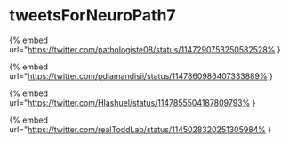 # tweetsForNeuroPath7

{% embed url="https://twitter.com/pathologiste08/status/1147290753250582528% }

{% embed url="https://twitter.com/pdiamandisii/status/1147860986407333889% }

{% embed url="https://twitter.com/Hlashuel/status/1147855504187809793% }

{% embed url="https://twitter.com/realToddLab/status/1145028320251305984% }


